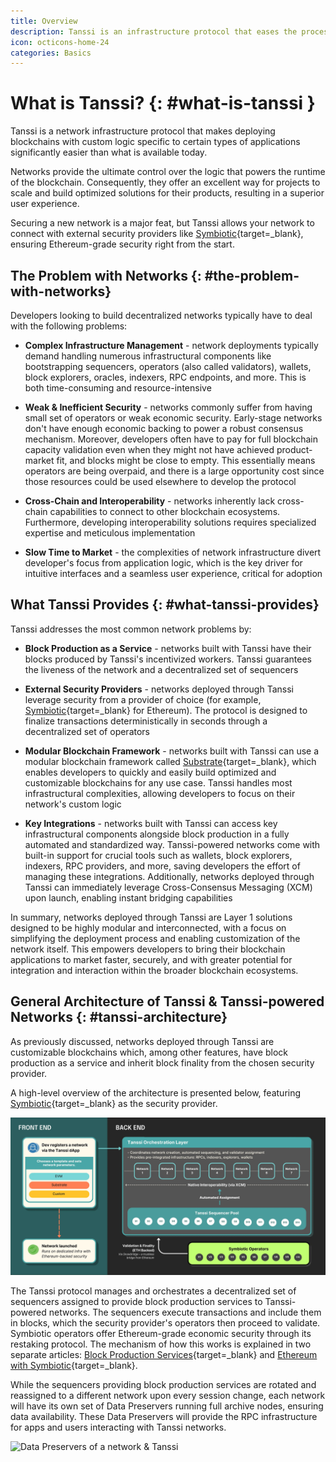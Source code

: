 ```yaml
---
title: Overview
description: Tanssi is an infrastructure protocol that eases the process of deploying decentralized networks so that developers can focus on their custom application logic.
icon: octicons-home-24
categories: Basics
---
```


# What is Tanssi? {: #what-is-tanssi }

Tanssi is a network infrastructure protocol that makes deploying blockchains with custom logic specific to certain types of applications significantly easier than what is available today.

Networks provide the ultimate control over the logic that powers the runtime of the blockchain. Consequently, they offer an excellent way for projects to scale and build optimized solutions for their products, resulting in a superior user experience.

Securing a new network is a major feat, but Tanssi allows your network to connect with external security providers like [Symbiotic](https://symbiotic.fi/){target=\_blank}, ensuring Ethereum-grade security right from the start.

## The Problem with Networks {: #the-problem-with-networks}

Developers looking to build decentralized networks typically have to deal with the following problems:

- **Complex Infrastructure Management** - network deployments typically demand handling numerous infrastructural components like bootstrapping sequencers, operators (also called validators), wallets, block explorers, oracles, indexers, RPC endpoints, and more. This is both time-consuming and resource-intensive

- **Weak & Inefficient Security** - networks commonly suffer from having small set of operators or weak economic security. Early-stage networks don't have enough economic backing to power a robust consensus mechanism. Moreover, developers often have to pay for full blockchain capacity validation even when they might not have achieved product-market fit, and blocks might be close to empty. This essentially means operators are being overpaid, and there is a large opportunity cost since those resources could be used elsewhere to develop the protocol

- **Cross-Chain and Interoperability** - networks inherently lack cross-chain capabilities to connect to other blockchain ecosystems. Furthermore, developing interoperability solutions requires specialized expertise and meticulous implementation

- **Slow Time to Market** - the complexities of network infrastructure divert developer's focus from application logic, which is the key driver for intuitive interfaces and a seamless user experience, critical for adoption

## What Tanssi Provides {: #what-tanssi-provides}

Tanssi addresses the most common network problems by:

- **Block Production as a Service** - networks built with Tanssi have their blocks produced by Tanssi's incentivized workers. Tanssi guarantees the liveness of the network and a decentralized set of sequencers

- **External Security Providers** -  networks deployed through Tanssi leverage security from a provider of choice (for example, [Symbiotic](https://symbiotic.fi/){target=\_blank} for Ethereum). The protocol is designed to finalize transactions deterministically in seconds through a decentralized set of operators

- **Modular Blockchain Framework** - networks built with Tanssi can use a modular blockchain framework called [Substrate](https://substrate.io){target=\_blank}, which enables developers to quickly and easily build optimized and customizable blockchains for any use case. Tanssi handles most infrastructural complexities, allowing developers to focus on their network's custom logic

- **Key Integrations** - networks built with Tanssi can access key infrastructural components alongside block production in a fully automated and standardized way. Tanssi-powered networks come with built-in support for crucial tools such as wallets, block explorers, indexers, RPC providers, and more, saving developers the effort of managing these integrations. Additionally, networks deployed through Tanssi can immediately leverage Cross-Consensus Messaging (XCM) upon launch, enabling instant bridging capabilities

In summary, networks deployed through Tanssi are Layer 1 solutions designed to be highly modular and interconnected, with a focus on simplifying the deployment process and enabling customization of the network itself. This empowers developers to bring their blockchain applications to market faster, securely, and with greater potential for integration and interaction within the broader blockchain ecosystems.

## General Architecture of Tanssi & Tanssi-powered Networks {: #tanssi-architecture}

As previously discussed, networks deployed through Tanssi are customizable blockchains which, among other features, have block production as a service and inherit block finality from the chosen security provider.

A high-level overview of the architecture is presented below, featuring [Symbiotic](https://symbiotic.fi/){target=\_blank} as the security provider.

![High-level overview of a network & Tanssi](/images/learn/tanssi/overview/overview-1.webp)

The Tanssi protocol manages and orchestrates a decentralized set of sequencers assigned to provide block production services to Tanssi-powered networks. The sequencers execute transactions and include them in blocks, which the security provider's operators then proceed to validate. Symbiotic operators offer Ethereum-grade economic security through its restaking protocol. The mechanism of how this works is explained in two separate articles: [Block Production Services](/learn/tanssi/network-services/block-production/){target=\_blank} and [Ethereum with Symbiotic](/learn/tanssi/external-security-providers/symbiotic/){target=\_blank}.

While the sequencers providing block production services are rotated and reassigned to a different network upon every session change, each network will have its own set of Data Preservers running full archive nodes, ensuring data availability. These Data Preservers will provide the RPC infrastructure for apps and users interacting with Tanssi networks.

![Data Preservers of a network & Tanssi](/images/learn/tanssi/overview/overview-2.webp)
